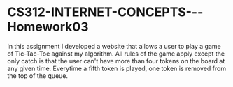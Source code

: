 # CS312-INTERNET-CONCEPTS---Homework03

In this assignment I developed a website that allows a user to play a game of Tic-Tac-Toe against my algorithm. All rules of the game apply except the only catch is that the user can't have more than four tokens on the board at any given time. Everytime a fifth token is played, one token is removed from the top of the queue.

